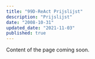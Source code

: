 ```yaml
---
title: "99D-ReAct Prijslijst"
description: "Prijslijst"
date: "2008-10-31"
updated_date: "2021-11-03"
published: true
---
```


Content of the page coming soon.
